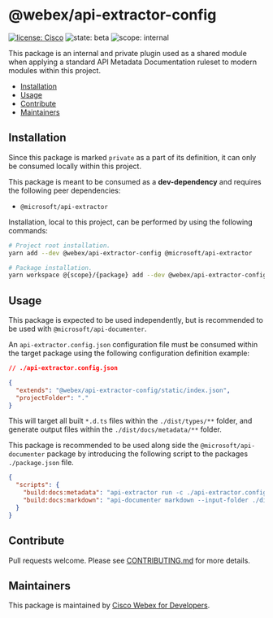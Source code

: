 # @webex/api-extractor-config

[![license: Cisco](https://img.shields.io/badge/License-Cisco-blueviolet?style=flat-square)](https://github.com/webex/webex-js-sdk/blob/master/LICENSE)
![state: beta](https://img.shields.io/badge/State\-Beta-blue?style=flat-square)
![scope: internal](https://img.shields.io/badge/Scope-Internal-red?style=flat-square)

This package is an internal and private plugin used as a shared module when applying a standard API Metadata Documentation ruleset to modern modules within this project.

* [Installation](#installation)
* [Usage](#usage)
* [Contribute](#contribute)
* [Maintainers](#maintainers)

## Installation

Since this package is marked `private` as a part of its definition, it can only be consumed locally within this project.

This package is meant to be consumed as a **dev-dependency** and requires the following peer dependencies:

* `@microsoft/api-extractor`

Installation, local to this project, can be performed by using the following commands:

```bash
# Project root installation.
yarn add --dev @webex/api-extractor-config @microsoft/api-extractor

# Package installation.
yarn workspace @{scope}/{package} add --dev @webex/api-extractor-config @microsoft/api-extractor
```

## Usage

This package is expected to be used independently, but is recommended to be used with `@microsoft/api-documenter`.

An `api-extractor.config.json` configuration file must be consumed within the target package using the following configuration definition example:

```json
// ./api-extractor.config.json

{
  "extends": "@webex/api-extractor-config/static/index.json",
  "projectFolder": "."
}
```

This will target all built `*.d.ts` files within the `./dist/types/**` folder, and generate output files within the `./dist/docs/metadata/**` folder.

This package is recommended to be used along side the `@microsoft/api-documenter` package by introducing the following script to the packages `./package.json` file.

```json
{
  "scripts": {
    "build:docs:metadata": "api-extractor run -c ./api-extractor.config.json",
    "build:docs:markdown": "api-documenter markdown --input-folder ./dist/docs/metadata --output-folder ./dist/docs/markdown",
  }
}
```

## Contribute

Pull requests welcome. Please see [CONTRIBUTING.md](https://github.com/webex/webex-js-sdk/blob/master/CONTRIBUTING.md) for more details.

## Maintainers

This package is maintained by [Cisco Webex for Developers](https://developer.webex.com/).

